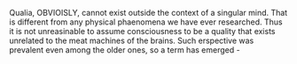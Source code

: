 Qualia, OBVIOISLY, cannot exist outside the context of a singular mind.
That is different from any physical phaenomena we have ever researched.
 Thus it is not unreasinable to assume consciousness to be a quality
 that exists unrelated to the meat machines of the brains. Such 
erspective was prevalent even among the older ones, so a term has 
emerged -